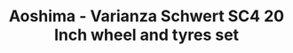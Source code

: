 ---
layout: product
title: "Aoshima - Varianza Schwert SC4 20 Inch wheel and tyres set"
price: "TBA" 
desc: "N/A"
img_path: "/assets/img/AO46425.jpg"
brand: "N/A"
available: false
special_offer: false
new: false
soon: false
cat: "010000"
subcat: "013700"
subsubcat: "0N/A"
sifra: "AO46425"
popular: true
---